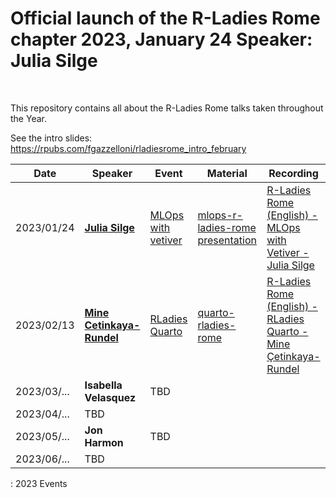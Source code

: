 # Official launch of the R-Ladies Rome chapter 2023, January 24 Speaker: Julia Silge

<br>

This repository contains all about the R-Ladies Rome talks taken throughout the Year.

See the intro slides: <https://rpubs.com/fgazzelloni/rladiesrome_intro_february>

| Date        | Speaker                                           | Event                                                                       | Material                                                                             | Recording                                                                                                       |
|-------------|---------------------------------------------------|-----------------------------------------------------------------------------|--------------------------------------------------------------------------------------|-----------------------------------------------------------------------------------------------------------------|
| 2023/01/24  | [**Julia Silge**](https://juliasilge.com/)        | [MLOps with vetiver](https://www.meetup.com/rladies-rome/events/289517054/) | [mlops-r-ladies-rome presentation](https://juliasilge.github.io/mlops-r-ladies-rome) | [R-Ladies Rome (English) - MLOps with Vetiver - Julia Silge](https://www.youtube.com/watch?v=PPB-iG8SexE)       |
| 2023/02/13  | [**Mine Cetinkaya-Rundel**](https://mine-cr.com/) | [RLadies Quarto](https://www.meetup.com/rladies-rome/events/290673316/)     | [quarto-rladies-rome](https://github.com/mine-cetinkaya-rundel/quarto-rladies-rome)  | [R-Ladies Rome (English) - RLadies Quarto - Mine Çetinkaya-Rundel](https://www.youtube.com/watch?v=lV-vUI--Pv0) |
| 2023/03/... | **Isabella Velasquez**                            | TBD                                                                         |                                                                                      |                                                                                                                 |
| 2023/04/... | TBD                                               |                                                                             |                                                                                      |                                                                                                                 |
| 2023/05/... | **Jon Harmon**                                    | TBD                                                                         |                                                                                      |                                                                                                                 |
| 2023/06/... | TBD                                               |                                                                             |                                                                                      |                                                                                                                 |

: 2023 Events
